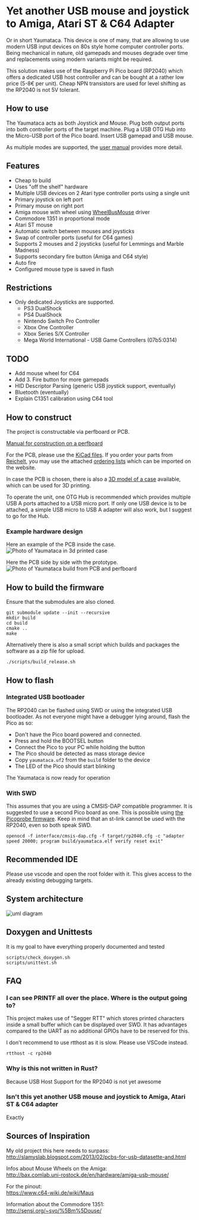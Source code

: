 # Yet another USB mouse and joystick to Amiga, Atari ST &amp; C64 Adapter

Or in short Yaumataca. This device is one of many, that are allowing to use modern USB input devices
on 80s style home computer controller ports. Being mechanical in nature, old gamepads and mouses
degrade over time and replacements using modern variants might be required.

This solution makes use of the Raspberry Pi Pico board (RP2040) which offers a dedicated USB host controller
and can be bought at a rather low price (5-8€ per unit).
Cheap NPN transistors are used for level shifting as the RP2040 is not 5V tolerant.

## How to use

The Yaumataca acts as both Joystick and Mouse. Plug both output ports into both controller ports of the target machine.
Plug a USB OTG Hub into the Micro-USB port of the Pico board. Insert USB gamepad and USB mouse.

As multiple modes are supported, the [user manual](doc/user_manual.md) provides more detail.

## Features
* Cheap to build
* Uses "off the shelf" hardware
* Multiple USB devices on 2 Atari type controller ports using a single unit
* Primary joystick on left port
* Primary mouse on right port
* Amiga mouse with wheel using [WheelBusMouse](http://aminet.net/package/util/mouse/WheelBusMouse) driver
* Commodore 1351 in proportional mode
* Atari ST mouse
* Automatic switch between mouses and joysticks
* Swap of controller ports (useful for C64 games)
* Supports 2 mouses and 2 joysticks (useful for Lemmings and Marble Madness)
* Supports secondary fire button (Amiga and C64 style)
* Auto fire
* Configured mouse type is saved in flash

## Restrictions
* Only dedicated Joysticks are supported.
	* PS3 DualShock
	* PS4 DualShock
	* Nintendo Switch Pro Controller
	* Xbox One Controller
	* Xbox Series S/X Controller
	* Mega World International - USB Game Controllers (07b5:0314)

## TODO
* Add mouse wheel for C64
* Add 3. Fire button for more gamepads
* HID Descriptor Parsing (generic USB joystick support, eventually)
* Bluetooth (eventually)
* Explain C1351 calibration using C64 tool

## How to construct

The project is constructable via perfboard or PCB.

[Manual for construction on a perfboard](doc/construction_perfboard.md)

For the PCB, please use the [KiCad files](schematic/yaumataca/).
If you order your parts from [Reichelt](https//reichelt.de), you may use the
attached [ordering lists](doc/reichelt.csv) which can be imported on the website.

In case the PCB is chosen, there is also a [3D model of a case](housing/) available, which can be used for 3D printing.

To operate the unit, one OTG Hub is recommended which provides multiple USB A ports attached to a USB micro port.
If only one USB device is to be attached, a simple USB micro to USB A adapter will also work, but I suggest to go for the Hub.

### Example hardware design

Here an example of the PCB inside the case.
![Photo of Yaumataca in 3d printed case](doc/housing_v1.jpg)

Here the PCB side by side with the prototype.
![Photo of Yaumataca build from PCB and perfboard](doc/pcb_vs_perfboard.jpg)

## How to build the firmware

Ensure that the submodules are also cloned.

	git submodule update --init --recursive
	mkdir build
	cd build
	cmake ..
	make

Alternatively there is also a small script which builds and packages the software as a zip file for upload.

	./scripts/build_release.sh

## How to flash

### Integrated USB bootloader

The RP2040 can be flashed using SWD or using the integrated USB bootloader.
As not everyone might have a debugger lying around, flash the Pico as so:

* Don't have the Pico board powered and connected.
* Press and hold the BOOTSEL button
* Connect the Pico to your PC while holding the button
* The Pico should be detected as mass storage device
* Copy `yaumataca.uf2` from the `build` folder to the device
* The LED of the Pico should start blinking

The Yaumataca is now ready for operation

### With SWD

This assumes that you are using a CMSIS-DAP compatible programmer. It is suggested to use a second Pico board as one. This is possible using [the Picoprobe firmware](https://github.com/raspberrypi/picoprobe/releases).
Keep in mind that an st-link cannot be used with the RP2040, even so both speak SWD.

	openocd -f interface/cmsis-dap.cfg -f target/rp2040.cfg -c "adapter speed 20000; program build/yaumataca.elf verify reset exit"

## Recommended IDE

Please use vscode and open the root folder with it.
This gives access to the already existing debugging targets.

## System architecture

![uml diagram](http://www.plantuml.com/plantuml/proxy?cache=no&src=https://raw.githubusercontent.com/Slamy/Yaumataca/develop/doc/pipeline.plantuml)

## Doxygen and Unittests

It is my goal to have everything properly documented and tested

	scripts/check_doxygen.sh
	scripts/unittest.sh

## FAQ

### I can see PRINTF all over the place. Where is the output going to?

This project makes use of "Segger RTT" which stores printed characters
inside a small buffer which can be displayed over SWD.
It has advantages compared to the UART as no additional GPIOs
have to be reserved for this.

I don't recommend to use rtthost as it is slow. Please use VSCode instead.

	rtthost -c rp2040

### Why is this not written in Rust?

Because USB Host Support for the RP2040 is not yet awesome

### Isn't this yet another USB mouse and joystick to Amiga, Atari ST & C64 adapter

Exactly

## Sources of Inspiration

My old project this here needs to surpass:<br>
http://slamyslab.blogspot.com/2013/02/pcbs-for-usb-datasette-and.html

Infos about Mouse Wheels on the Amiga:<br>
http://bax.comlab.uni-rostock.de/en/hardware/amiga-usb-mouse/

For the pinout:<br>
https://www.c64-wiki.de/wiki/Maus

Information about the Commodore 1351:<br>
http://sensi.org/~svo/%5Bm%5Douse/

